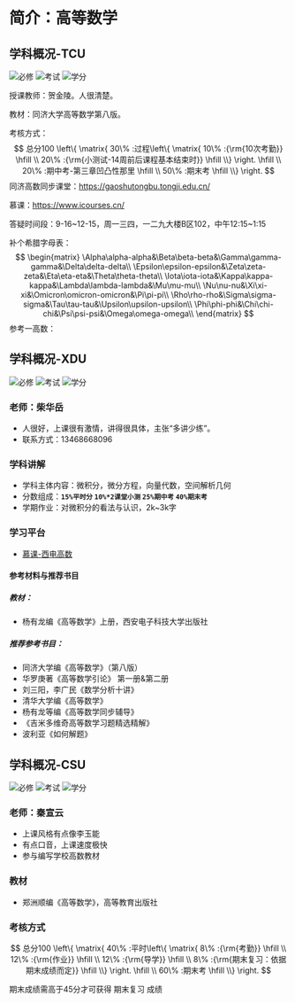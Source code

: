 # 简介：高等数学


  ## 学科概况-TCU

  ![必修](https://img.shields.io/badge/%E5%BF%85%E4%BF%AE-red) ![考试](https://img.shields.io/badge/%E8%80%83%E8%AF%95-gold) ![学分](https://img.shields.io/badge/%E5%AD%A6%E5%88%86-5.0-white)

  授课教师：贺金陵。人很清楚。

  教材：同济大学高等数学第八版。

  考核方式：
$$
  总分100 \left\{ \matrix{
    30\% :过程\left\{ \matrix{
    10\% :{\rm{10次考勤}} \hfill \\ 
    20\% :{\rm{小测试-14周前后课程基本结束时}} \hfill \\}  \right. \hfill \\ 
    20\% :期中考-第三章凹凸性那里 \hfill \\ 
    50\% :期末考 \hfill \\}  \right.
$$
  同济高数同步课堂：https://gaoshutongbu.tongji.edu.cn/

  慕课：https://www.icourses.cn/

  答疑时间段：9-16~12-15，周一三四，一二九大楼B区102，中午12:15~1:15

  补个希腊字母表：
$$
  \begin{matrix}
    \Alpha\alpha-alpha&\Beta\beta-beta&\Gamma\gamma-gamma&\Delta\delta-delta\\
    \Epsilon\epsilon-epsilon&\Zeta\zeta-zeta&\Eta\eta-eta&\Theta\theta-theta\\
    \Iota\iota-iota&\Kappa\kappa-kappa&\Lambda\lambda-lambda&\Mu\mu-mu\\
    \Nu\nu-nu&\Xi\xi-xi&\Omicron\omicron-omicron&\Pi\pi-pi\\
    \Rho\rho-rho&\Sigma\sigma-sigma&\Tau\tau-tau&\Upsilon\upsilon-upsilon\\
    \Phi\phi-phi&\Chi\chi-chi&\Psi\psi-psi&\Omega\omega-omega\\
  \end{matrix}
$$
  参考一高数：

  

  ## 学科概况-XDU

  ![必修](https://img.shields.io/badge/%E5%BF%85%E4%BF%AE-red) ![考试](https://img.shields.io/badge/%E8%80%83%E8%AF%95-gold) ![学分](https://img.shields.io/badge/%E5%AD%A6%E5%88%86-5.5-white)

  ### 老师：柴华岳

  - 人很好，上课很有激情，讲得很具体，主张“多讲少练”。
  - 联系方式：13468668096

  ### 学科讲解

  - 学科主体内容：微积分，微分方程，向量代数，空间解析几何
  - 分数组成：**`15%平时分` `10%*2课堂小测` `25%期中考` `40%期末考`**
  - 学期作业：对微积分的看法与认识，2k~3k字

  ### 学习平台

  - [慕课-西电高数](https://www.icourses.cn/sCourse/course_6645.html)

  #### 参考材料与推荐书目

  ##### 教材：

  - 杨有龙编《高等数学》上册，西安电子科技大学出版社

  ##### 推荐参考书目：

  - 同济大学编《高等数学》（第八版）
  - 华罗庚著《高等数学引论》 第一册&第二册
  - 刘三阳，李广民《数学分析十讲》
  - 清华大学编《高等数学》
  - 杨有龙等编《高等数学同步辅导》
  - 《吉米多维奇高等数学习题精选精解》
  - 波利亚《如何解题》

  

  ## 学科概况-CSU

  ![必修](https://img.shields.io/badge/%E5%BF%85%E4%BF%AE-red) ![考试](https://img.shields.io/badge/%E8%80%83%E8%AF%95-gold) ![学分](https://img.shields.io/badge/%E5%AD%A6%E5%88%86-5.0-white)

  ### 老师：秦宣云

  - 上课风格有点像李玉能
  - 有点口音，上课速度极快
  - 参与编写学校高数教材

  ### 教材

  - 郑洲顺编《高等数学》，高等教育出版社

  ### 考核方式

$$
  总分100 \left\{ \matrix{
    40\% :平时\left\{ \matrix{
    8\% :{\rm{考勤}} \hfill \\ 
    12\% :{\rm{作业}} \hfill \\
    12\% :{\rm{导学}} \hfill \\
    8\% :{\rm{期末复习：依据期末成绩而定}} \hfill \\}  \right. \hfill \\ 
    60\% :期末考 \hfill \\}  \right.
$$

  期末成绩需高于45分才可获得 期末复习 成绩
